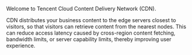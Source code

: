 Welcome to Tencent Cloud Content Delivery Network (CDN).

CDN distributes your business content to the edge servers closest to visitors, so that visitors can retrieve content from the nearest nodes. This can reduce access latency caused by cross-region content fetching, bandwidth limits, or server capability limits, thereby improving user experience.
